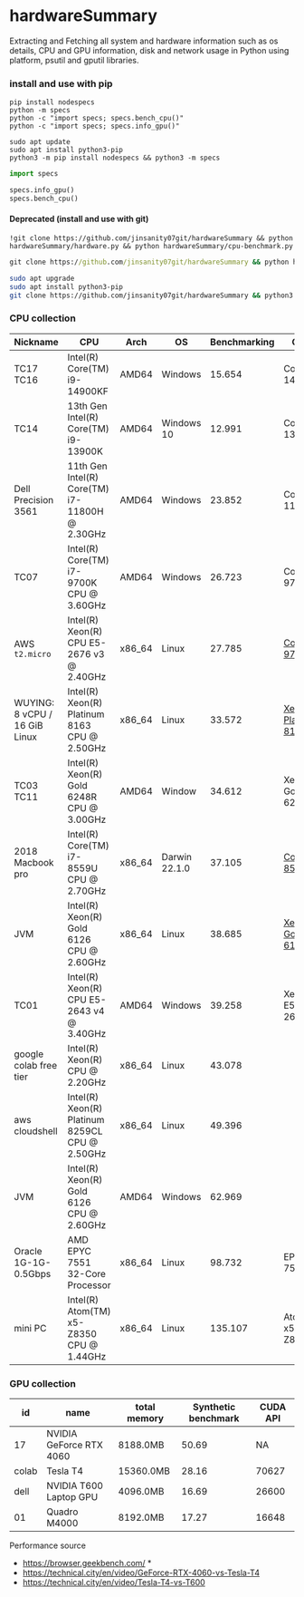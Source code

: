# hardwareSummary
Extracting and Fetching all system and hardware information such as os details, CPU and GPU information, disk and network usage in Python using platform, psutil and gputil libraries.



### install and use with pip

```shell
pip install nodespecs
python -m specs
python -c "import specs; specs.bench_cpu()"
python -c "import specs; specs.info_gpu()"
```

```
sudo apt update
sudo apt install python3-pip
python3 -m pip install nodespecs && python3 -m specs
```



```python
import specs

specs.info_gpu()
specs.bench_cpu()
```





#### Deprecated  (install and use with git)

```
!git clone https://github.com/jinsanity07git/hardwareSummary && python hardwareSummary/hardware.py && python hardwareSummary/cpu-benchmark.py

```

```cmd
git clone https://github.com/jinsanity07git/hardwareSummary && python hardwareSummary/hardware.py && python hardwareSummary/cpu-benchmark.py

```

```bash
sudo apt upgrade
sudo apt install python3-pip
git clone https://github.com/jinsanity07git/hardwareSummary && python3 hardwareSummary/hardware.py && python3 hardwareSummary/cpu-benchmark.py
```



### CPU collection

| Nickname                      | CPU                                            | Arch   | OS            | Benchmarking | Comb                                                         | Score |
| ----------------------------- | ---------------------------------------------- | ------ | ------------- | ------------ | ------------------------------------------------------------ | ----- |
| TC17<br />TC16                | Intel(R) Core(TM) i9-14900KF                   | AMD64  | Windows       | 15.654       | Core-i9-14900KF                                              | 39.25 |
| TC14                          | 13th Gen Intel(R) Core(TM) i9-13900K           | AMD64  | Windows 10    | 12.991       | Core-i9-13900K                                               | 38.76 |
| Dell Precision 3561           | 11th Gen Intel(R) Core(TM) i7-11800H @ 2.30GHz | AMD64  | Windows       | 23.852       | Core-i7-11800H                                               | 13.47 |
| TC07                          | Intel(R) Core(TM) i7-9700K CPU @ 3.60GHz       | AMD64  | Windows       | 26.723       | Core-i7-9700K                                                | 9.45  |
| AWS `t2.micro`                | Intel(R) Xeon(R) CPU E5-2676 v3 @ 2.40GHz      | x86_64 | Linux         | 27.785       | [Core-i7-9700K](https://technical.city/en/cpu/Core-i7-9700K) | 8.81  |
| WUYING: 8 vCPU / 16 GiB Linux | Intel(R) Xeon(R) Platinum 8163 CPU @ 2.50GHz   | x86_64 | Linux         | 33.572       | [Xeon-Platinum-8163](https://versus.com/en/intel-xeon-gold-6126-vs-intel-xeon-platinum-8168) |       |
| TC03<br />TC11                | Intel(R) Xeon(R) Gold 6248R CPU @ 3.00GHz      | AMD64  | Window        | 34.612       | Xeon-Gold-6248R                                              | 23.26 |
| 2018 Macbook pro              | Intel(R) Core(TM) i7-8559U CPU @ 2.70GHz       | x86_64 | Darwin 22.1.0 | 37.105       | [Core-i7-8559U](https://technical.city/en/cpu/Core-i7-8559U) | 5.38  |
| JVM                           | Intel(R) Xeon(R) Gold 6126 CPU @ 2.60GHz       | x86_64 | Linux         | 38.685       | [Xeon-Gold-6126](https://technical.city/en/cpu/Xeon-Gold-6126) | 12.21 |
| TC01                          | Intel(R) Xeon(R) CPU E5-2643 v4 @ 3.40GHz      | AMD64  | Windows       | 39.258       | Xeon-E5-2643-v4                                              | 7.62  |
| google colab free tier        | Intel(R) Xeon(R) CPU @ 2.20GHz                 | x86_64 | Linux         | 43.078       |                                                              |       |
| aws cloudshell                | Intel(R) Xeon(R) Platinum 8259CL CPU @ 2.50GHz | x86_64 | Linux         | 49.396       |                                                              |       |
| JVM                           | Intel(R) Xeon(R) Gold 6126 CPU @ 2.60GHz       | AMD64  | Windows       | 62.969       |                                                              |       |
| Oracle 1G-1G-0.5Gbps          | AMD EPYC 7551 32-Core Processor                | x86_64 | Linux         | 98.732       | EPYC-7551                                                    | 14.67 |
| mini PC                       | Intel(R) Atom(TM) x5-Z8350 CPU @ 1.44GHz       | x86_64 | Linux         | 135.107      | Atom-x5-Z8350                                                | 0.57  |

### GPU collection



| id    | name                    | total memory | Synthetic benchmark | CUDA API |
| ----- | ----------------------- | ------------ | ------------------- | -------- |
| 17    | NVIDIA GeForce RTX 4060 | 8188.0MB     | 50.69               | NA       |
| colab | Tesla T4                | 15360.0MB    | 28.16               | 70627    |
| dell  | NVIDIA T600 Laptop GPU  | 4096.0MB     | 16.69               | 26600    |
| 01    | Quadro M4000            | 8192.0MB     | 17.27               | 16648    |





Performance source

* https://browser.geekbench.com/
  * 
* https://technical.city/en/video/GeForce-RTX-4060-vs-Tesla-T4
* https://technical.city/en/video/Tesla-T4-vs-T600

